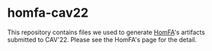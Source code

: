 # homfa-cav22

This repository contains files we used to generate [HomFA](https://github.com/virtualsecureplatform/homfa)'s artifacts submitted to CAV'22.
Please see the HomFA's page for the detail.
